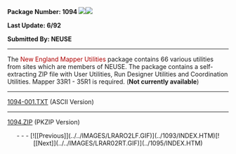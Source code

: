 <x-sas-window top="162" bottom="768" left="24" right="554">



<b>Package Number: 1094 </b>![](../../IMAGES/MAPPER.JPG)![](../../IMAGES/OS2200.JPG)


<b>Last Update: 6/92</b>


<b>Submitted By: NEUSE</b>


&#10;
- - -
The <font color="#AF0000">New England Mapper Utilities</font> package
contains 66 various utilities from sites which are members of NEUSE.
The package contains a self-extracting ZIP file with User Utilities,
Run Designer Utilities and Coordination Utilities. Mapper 33R1 - 35R1
is required. (<b>Not currently available</b>)


&#10;
- - -
[1094-001.TXT](1094-001.TXT) (ASCII Version)


&#10;
- - -
[1094.ZIP](1094.ZIP) (PKZIP Version)

<center>
- - -
[![[Previous]](../../IMAGES/LRARO2LF.GIF)](../1093/INDEX.HTM)[![[Next]](../../IMAGES/LRAR02RT.GIF)](../1095/INDEX.HTM)
</center>


</x-sas-window>